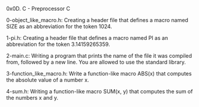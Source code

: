 0x0D. C - Preprocessor C


0-object_like_macro.h: Creating a header file that defines a macro named SIZE as an abbreviation for the token 1024.

1-pi.h: Creating a header file that defines a macro named PI as an abbreviation for the token 3.14159265359.

2-main.c: Writing a program that prints the name of the file it was compiled from, followed by a new line. You are allowed to use the standard library.

3-function_like_macro.h: Write a function-like macro ABS(x) that computes the absolute value of a number x.

4-sum.h: Writing a function-like macro SUM(x, y) that computes the sum of the numbers x and y.
